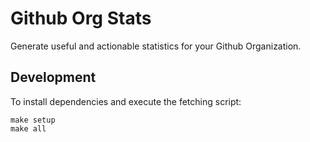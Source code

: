 # Github Org Stats

Generate useful and actionable statistics for your Github Organization.

## Development

To install dependencies and execute the fetching script:

    make setup
    make all
